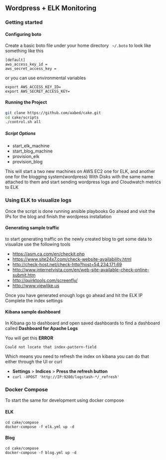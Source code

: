 ## Wordpress + ELK Monitoring
### Getting started
#### Configuring boto
 Create a basic boto file under your home directory ``` ~/.boto``` to look like something like this

 ```
 [default]
aws_access_key_id =
aws_secret_access_key =
````
or you can use environmental variables
```
export AWS_ACCESS_KEY_ID=
export AWS_SECRET_ACCESS_KEY=
```

#### Running the Project
``` bash
git clone https://github.com/aabed/cake.git
cd cake/scripts
./control.sh all
```

##### Script Options

*  start_elk_machine
* start_blog_machine
* provision_elk
* provision_blog

This will start a two new machines on AWS EC2 one for ELK, and another one for the blogging system(wordpress)
With Disks with the same name attached to them and start sending wordpress logs and Cloudwatch metrics to ELK



### Using ELK to visualize logs
Once the script is done running ansible playbooks
Go ahead and visit the IPs for the blog and finish the wordpress installation

#### Generating sample traffic
to start generating traffic on the newly created blog to get some data to visualize use the following tools
* https://asm.ca.com/en/checkit.php
* https://www.site24x7.com/check-website-availability.html
* http://check-host.net/check-http?host=54.234.171.69
* http://www.internetvista.com/en/web-site-available-check-online-submit.htm
* http://quirktools.com/screenfly/
* http://www.viewlike.us

Once you have generated enough logs go ahead and hit the ELK IP
Complete the index settings

#### Kibana sample dashboard
In Kibana go to dashboard and open saved dashboards to find a dashboard called **Dashboard for Apache Logs**

You will get this **ERROR**

```
Could not locate that index-pattern-field
```
Which means you need to refresh the index on kibana you can do that either through the UI or curl
* **Settings** > **Indices** > **Press the refresh button**
* ``` curl -XPOST 'http://IP:9200/logstash-*/_refresh' 	```

### Docker Compose
To start the same for development using docker compose

#### ELK

```
cd cake/compose
docker-compose -f elk.yml up -d
```
#### Blog

```
cd cake/compose
docker-compose -f blog.yml up -d
```
